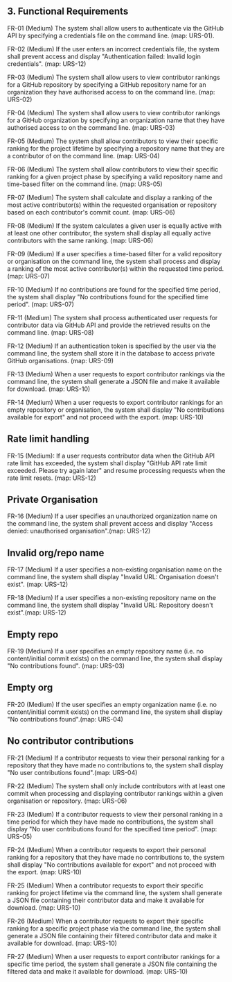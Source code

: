 ## 3. Functional Requirements

FR-01 (Medium) The system shall allow users to authenticate via the GitHub API by specifying a credentials file on the command line. (map: URS-01).

FR-02 (Medium) If the user enters an incorrect credentials file, the system shall prevent access and display "Authentication failed: Invalid login credentials". (map: URS-12)

FR-03 (Medium) The system shall allow users to view contributor rankings for a GitHub repository by specifying a GitHub repository name for an organization they have authorised access to on the command line. (map: URS-02)

FR-04 (Medium) The system shall allow users to view contributor rankings for a GitHub organization by specifying an organization name that they have authorised access to on the command line. (map: URS-03)

FR-05 (Medium) The system shall allow contributors to view their specific ranking for the project lifetime by specifying a repository name that they are a contributor of on the command line. (map: URS-04)

FR-06 (Medium) The system shall allow contributors to view their specific ranking for a given project phase by specifying a valid repository name and time-based filter on the command line. (map: URS-05)

FR-07 (Medium) The system shall calculate and display a ranking of the most active contributor(s) within the requested organisation or repository based on each contributor's commit count. (map: URS-06)
  
FR-08 (Medium) If the system calculates a given user is equally active with at least one other contributor, the system shall display all equally active contributors with the same ranking. (map: URS-06)

FR-09 (Medium) If a user specifies a time-based filter for a valid repository or organisation on the command line, the system shall process and display a ranking of the most active contributor(s) within the requested time period. (map: URS-07)

FR-10 (Medium) If no contributions are found for the specified time period, the system shall display "No contributions found for the specified time period". (map: URS-07)

FR-11 (Medium) The system shall process authenticated user requests for contributor data via GitHub API and provide the retrieved results on the command line. (map: URS-08)

FR-12 (Medium) If an authentication token is specified by the user via the command line, the system shall store it in the database to access private GitHub organisations. (map: URS-09)

FR-13 (Medium) When a user requests to export contributor rankings via the command line, the system shall generate a JSON file and make it available for download. (map: URS-10)

FR-14 (Medium) When a user requests to export contributor rankings for an empty repository or organisation, the system shall display "No contributions available for export" and not proceed with the export. (map: URS-10)

## Rate limit handling
FR-15 (Medium): If a user requests contributor data when the GitHub API rate limit has exceeded, the system shall display "GitHub API rate limit exceeded. Please try again later" and resume processing requests when the rate limit resets. (map: URS-12)

## Private Organisation
FR-16 (Medium) If a user specifies an unauthorized organization name on the command line, the system shall prevent access and display "Access denied: unauthorised organisation".(map: URS-12)

## Invalid org/repo name
FR-17 (Medium) If a user specifies a non-existing organisation name on the command line, the system shall display "Invalid URL: Organisation doesn't exist". (map: URS-12)

FR-18 (Medium) If a user specifies a non-existing repository name on the command line, the system shall display "Invalid URL: Repository doesn't exist".(map: URS-12)

## Empty repo
FR-19 (Medium) If a user specifies an empty repository name (i.e. no content/initial commit exists) on the command line, the system shall display "No contributions found". (map: URS-03)

## Empty org
FR-20 (Medium) If the user specifies an empty organization name (i.e. no content/initial commit exists) on the command line, the system shall display "No contributions found".(map: URS-04)

## No contributor contributions
FR-21 (Medium) If a contributor requests to view their personal ranking for a repository that they have made no contributions to, the system shall display "No user contributions found".(map: URS-04)

FR-22 (Medium) The system shall only include contributors with at least one commit when processing and displaying contributor rankings within a given organisation or repository. (map: URS-06)

FR-23 (Medium) If a contributor requests to view their personal ranking in a time period for which they have made no contributions, the system shall display "No user contributions found for the specified time period". (map: URS-05)

FR-24 (Medium) When a contributor requests to export their personal ranking for a repository that they have made no contributions to, the system shall display "No contributions available for export" and not proceed with the export. (map: URS-10)

FR-25 (Medium) When a contributor requests to export their specific ranking for project lifetime via the command line, the system shall generate a JSON file containing their contributor data and make it available for download. (map: URS-10)

FR-26 (Medium) When a contributor requests to export their specific ranking for a specific project phase via the command line, the system shall generate a JSON file containing their filtered contributor data and make it available for download. (map: URS-10)

FR-27 (Medium) When a user requests to export contributor rankings for a specific time period, the system shall generate a JSON file containing the filtered data and make it available for download. (map: URS-10)